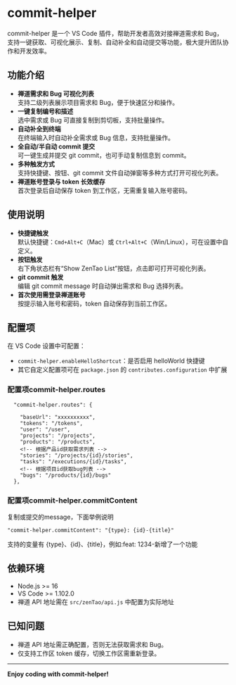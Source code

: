 # commit-helper

commit-helper 是一个 VS Code 插件，帮助开发者高效对接禅道需求和 Bug，支持一键获取、可视化展示、复制、自动补全和自动提交等功能，极大提升团队协作和开发效率。

## 功能介绍

-   **禅道需求和 Bug 可视化列表**  
    支持二级列表展示项目需求和 Bug，便于快速区分和操作。
-   **一键复制编号和描述**  
    选中需求或 Bug 可直接复制到剪切板，支持批量操作。
-   **自动补全到终端**  
    在终端输入时自动补全需求或 Bug 信息，支持批量操作。
-   **全自动/半自动 commit 提交**  
    可一键生成并提交 git commit，也可手动复制信息到 commit。
-   **多种触发方式**  
    支持快捷键、按钮、git commit 文件自动弹窗等多种方式打开可视化列表。
-   **禅道账号登录与 token 长效缓存**  
    首次登录后自动保存 token 到工作区，无需重复输入账号密码。

## 使用说明

-   **快捷键触发**  
    默认快捷键：`Cmd+Alt+C`（Mac）或 `Ctrl+Alt+C`（Win/Linux），可在设置中自定义。
-   **按钮触发**  
    右下角状态栏有“Show ZenTao List”按钮，点击即可打开可视化列表。
-   **git commit 触发**  
    编辑 git commit message 时自动弹出需求和 Bug 选择列表。
-   **首次使用需登录禅道账号**  
    按提示输入账号和密码，token 自动保存到当前工作区。

## 配置项

在 VS Code 设置中可配置：

-   `commit-helper.enableHelloShortcut`：是否启用 helloWorld 快捷键
-   其它自定义配置项可在 `package.json` 的 `contributes.configuration` 中扩展
### 配置项commit-helper.routes
```
  "commit-helper.routes": {
  
    "baseUrl": "xxxxxxxxxx",
    "tokens": "/tokens",
    "user": "/user",
    "projects": "/projects",
    "products": "/products",
    <!-- 根据产品id获取需求列表 -->
    "stories": "/projects/{id}/stories",
    "tasks": "/executions/{id}/tasks",
    <!-- 根据项目id获取bug列表 -->
    "bugs": "/products/{id}/bugs"
  },
```
### 配置项commit-helper.commitContent
复制或提交的message，下面举例说明
```
"commit-helper.commitContent": "{type}: {id}-{title}"
```
支持的变量有 {type}、{id}、{title}，例如:feat: 1234-新增了一个功能

## 依赖环境

-   Node.js >= 16
-   VS Code >= 1.102.0
-   禅道 API 地址需在 `src/zenTao/api.js` 中配置为实际地址

## 已知问题

-   禅道 API 地址需正确配置，否则无法获取需求和 Bug。
-   仅支持工作区 token 缓存，切换工作区需重新登录。

---

**Enjoy coding with commit-helper!**
